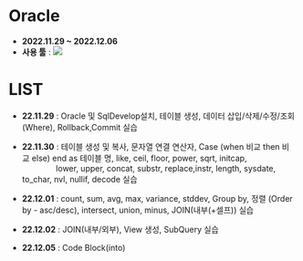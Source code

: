 # Oracle
- __2022.11.29 ~ 2022.12.06__
- __사용 툴__ : <img src="https://img.shields.io/badge/Oracle-F80000?style=flat&logo=Oracle&logoColor=white"/>

# LIST
- __22.11.29__ : Oracle 및 SqlDevelop설치, 테이블 생성, 데이터 삽입/삭제/수정/조회(Where), Rollback,Commit 실습

- __22.11.30__ : 테이블 생성 및 복사, 문자열 연결 연산자, Case (when 비교 then 비교 else) end as 테이블 명, like, 
                ceil, floor, power, sqrt, initcap, 
                <br/>&nbsp;&nbsp;&nbsp;&nbsp;&nbsp;&nbsp;&nbsp;&nbsp;&nbsp;&nbsp;&nbsp;&nbsp;&nbsp;&nbsp;
                lower, upper, concat, substr, replace,instr, length, sysdate, to_char, nvl, nullif, decode 실습

- __22.12.01__ : count, sum, avg, max, variance, stddev, Group by, 정렬 (Order by - asc/desc), intersect, union, minus, JOIN(내부(+셀프)) 실습

- __22.12.02__ : JOIN(내부/외부), View 생성, SubQuery 실습

- __22.12.05__ : Code Block(into)